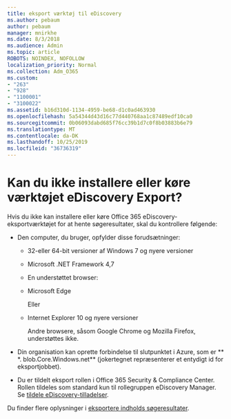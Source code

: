 ```yaml
---
title: eksport værktøj til eDiscovery
ms.author: pebaum
author: pebaum
manager: mnirkhe
ms.date: 8/3/2018
ms.audience: Admin
ms.topic: article
ROBOTS: NOINDEX, NOFOLLOW
localization_priority: Normal
ms.collection: Adm_O365
ms.custom:
- "263"
- "928"
- "1100001"
- "3100022"
ms.assetid: b16d310d-1134-4959-be68-d1c0ad463930
ms.openlocfilehash: 5a54344d43d16c77d440768aa1c87489edf10ca0
ms.sourcegitcommit: 0b06093dabd685f76cc39b1d7c0f8b03883b6e79
ms.translationtype: MT
ms.contentlocale: da-DK
ms.lasthandoff: 10/25/2019
ms.locfileid: "36736319"
---
```

# <a name="cant-install-or-run-the-ediscovery-export-tool"></a>Kan du ikke installere eller køre værktøjet eDiscovery Export?

Hvis du ikke kan installere eller køre Office 365 eDiscovery-eksportværktøjet for at hente søgeresultater, skal du kontrollere følgende:
  
- Den computer, du bruger, opfylder disse forudsætninger:

  - 32-eller 64-bit versioner af Windows 7 og nyere versioner

  - Microsoft .NET Framework 4,7

  - En understøttet browser:

  - Microsoft Edge

    Eller

  - Internet Explorer 10 og nyere versioner

    Andre browsere, såsom Google Chrome og Mozilla Firefox, understøttes ikke.

- Din organisation kan oprette forbindelse til slutpunktet i Azure, som er ** \*. blob.Core.Windows.net** (jokertegnet repræsenterer et entydigt id for eksportjobbet).

- Du er tildelt eksport rollen i Office 365 Security &amp; Compliance Center. Rollen tildeles som standard kun til rollegruppen eDiscovery Manager. Se [tildele eDiscovery-tilladelser](https://docs.microsoft.com/office365/securitycompliance/assign-ediscovery-permissions).

Du finder flere oplysninger i [eksportere indholds søgeresultater](https://docs.microsoft.com/office365/securitycompliance/export-search-results).
  